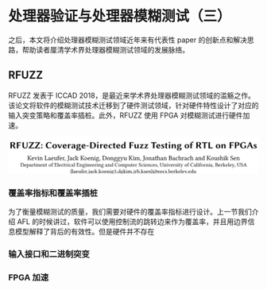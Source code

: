 # 处理器验证与处理器模糊测试（三）

之后，本文将介绍处理器模糊测试领域近年来有代表性 paper 的创新点和解决思路，帮助读者厘清学术界处理器模糊测试领域的发展脉络。

## RFUZZ

RFUZZ 发表于 ICCAD 2018，是最近来学术界处理器模糊测试领域的滥觞之作。该论文将软件的模糊测试技术迁移到了硬件测试领域，针对硬件特性设计了对应的输入突变策略和覆盖率插桩。此外，RFUZZ 使用 FPGA 对模糊测试进行硬件加速。

![RFUZZ title](img/rfuzz_title.png)

### 覆盖率指标和覆盖率插桩

为了衡量模糊测试的质量，我们需要对硬件的覆盖率指标进行设计。上一节我们介绍 AFL 的时候讲过，软件可以使用控制流的跳转边来作为覆盖率，并且用边界信息模型解释了背后的有效性。但是硬件并不存在

### 输入接口和二进制突变

### FPGA 加速